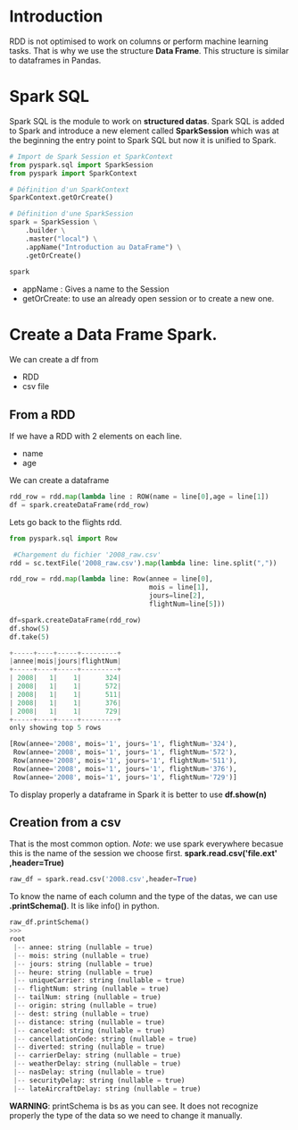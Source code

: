 # Introduction

RDD is not optimised to work on columns or perform machine learning tasks. That is why we use the structure **Data Frame**. This structure is similar to dataframes in Pandas.


# Spark SQL

Spark SQL is the module to work on **structured datas**. Spark SQL is added to Spark and introduce a new element called **SparkSession** which was at the beginning the entry point to Spark SQL but now it is unified to Spark.

```python
# Import de Spark Session et SparkContext
from pyspark.sql import SparkSession
from pyspark import SparkContext

# Définition d'un SparkContext
SparkContext.getOrCreate() 

# Définition d'une SparkSession
spark = SparkSession \
    .builder \
    .master("local") \
    .appName("Introduction au DataFrame") \
    .getOrCreate()
    
spark
```
- appName : Gives a name to the Session
- getOrCreate: to use an already open session or to create a new one.


# Create a Data Frame Spark.

We can create a df from 
- RDD
- csv file

## From a RDD
If we have a RDD with 2 elements on each line.
- name
- age

We can create a dataframe 
```python
rdd_row = rdd.map(lambda line : ROW(name = line[0],age = line[1])
df = spark.createDataFrame(rdd_row)
```

Lets go back to the flights rdd.

```python
from pyspark.sql import Row

 #Chargement du fichier '2008_raw.csv'
rdd = sc.textFile('2008_raw.csv').map(lambda line: line.split(","))

rdd_row = rdd.map(lambda line: Row(annee = line[0],
                                   mois = line[1],
                                   jours=line[2],
                                   flightNum=line[5]))

df=spark.createDataFrame(rdd_row)
df.show(5)
df.take(5)

+-----+----+-----+---------+
|annee|mois|jours|flightNum|
+-----+----+-----+---------+
| 2008|   1|    1|      324|
| 2008|   1|    1|      572|
| 2008|   1|    1|      511|
| 2008|   1|    1|      376|
| 2008|   1|    1|      729|
+-----+----+-----+---------+
only showing top 5 rows

[Row(annee='2008', mois='1', jours='1', flightNum='324'),
 Row(annee='2008', mois='1', jours='1', flightNum='572'),
 Row(annee='2008', mois='1', jours='1', flightNum='511'),
 Row(annee='2008', mois='1', jours='1', flightNum='376'),
 Row(annee='2008', mois='1', jours='1', flightNum='729')]

```

To display properly a dataframe in Spark it is better to use **df.show(n)**


## Creation from a csv
That is the most common option. 
_Note_: we use spark everywhere becasue this is the name of the session we choose first.
**spark.read.csv('file.ext' ,header=True)**

```python
raw_df = spark.read.csv('2008.csv',header=True)
```
To know the name of each column and the type of the datas, we can use **.printSchema()**. It is like info() in python.

```python
raw_df.printSchema()
>>>
root
 |-- annee: string (nullable = true)
 |-- mois: string (nullable = true)
 |-- jours: string (nullable = true)
 |-- heure: string (nullable = true)
 |-- uniqueCarrier: string (nullable = true)
 |-- flightNum: string (nullable = true)
 |-- tailNum: string (nullable = true)
 |-- origin: string (nullable = true)
 |-- dest: string (nullable = true)
 |-- distance: string (nullable = true)
 |-- canceled: string (nullable = true)
 |-- cancellationCode: string (nullable = true)
 |-- diverted: string (nullable = true)
 |-- carrierDelay: string (nullable = true)
 |-- weatherDelay: string (nullable = true)
 |-- nasDelay: string (nullable = true)
 |-- securityDelay: string (nullable = true)
 |-- lateAircraftDelay: string (nullable = true)

```
**WARNING**: printSchema is bs as you can see. It does not recognize properly the type of the data so we need to change it manually.




